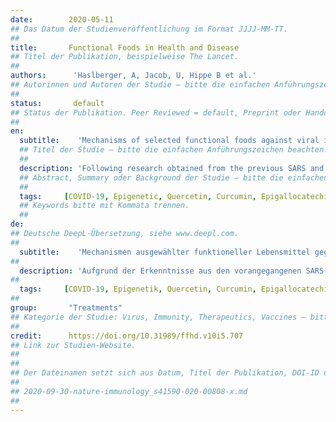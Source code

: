 ```yaml
---
date:        2020-05-11
## Das Datum der Studienveröffentlichung im Format JJJJ-MM-TT.
##
title:       Functional Foods in Health and Disease
## Titel der Publikation, beispielweise The Lancet.
##
authors:      'Haslberger, A, Jacob, U, Hippe B et al.'
## Autorinnen und Autoren der Studie – bitte die einfachen Anführungszeichen beachten!
##
status:       default
## Status der Publikation. Peer Reviewed = default, Preprint oder Handout (Thesenpapier)
##
en:
  subtitle:    'Mechanisms of selected functional foods against viral infections with a view on COVID-19: Mini review'
  ## Titel der Studie – bitte die einfachen Anführungszeichen beachten!
  ##
  description: 'Following research obtained from the previous SARS and MERS outbreaks, we’ve gained knowledge about the mechanisms of bioactive plant ingredients against the attachment and replication of COVID-19 as well as overshooting immune responses. This could be used for designing COVID-19 trials utilizing bioactive compounds. The receptors for SARS, ACE-2, and CD26 show associations with mechanisms that regulate human senescence. Several functional foods interact with the epigenetic regulation of viral infection and mechanisms of senescence. This review concentrates on the link between bioactive plant ingredients and their activities against mechanisms of viral infections.'
  ## Abstract, Summary oder Background der Studie – bitte die einfachen Anführungszeichen b
  ##
  tags:     [COVID-19, Epigenetic, Quercetin, Curcumin, Epigallocatechin gallate, Phloretin, Berberine]
  ## Keywords bitte mit Kommata trennen.
  ##
de: 
## Deutsche DeepL-Übersetzung, siehe www.deepl.com.
##
  subtitle:    'Mechanismen ausgewählter funktioneller Lebensmittel gegen virale Infektionen mit Blick auf COVID-19: Kurze Übersicht'
##
  description: 'Aufgrund der Erkenntnisse aus den vorangegangenen SARS- und MERS-Ausbrüchen haben wir Kenntnisse über die Mechanismen bioaktiver Pflanzeninhaltsstoffe gegen die Anheftung und Replikation von COVID-19 sowie gegen überschießende Immunantworten gewonnen. Dies könnte für die Planung von COVID-19-Versuchen mit bioaktiven Wirkstoffen genutzt werden. Die Rezeptoren für SARS, ACE-2 und CD26 zeigen Assoziationen mit Mechanismen, die die menschliche Seneszenz regulieren. Mehrere funktionelle Lebensmittel interagieren mit der epigenetischen Regulierung der Virusinfektion und den Mechanismen der Seneszenz. Diese Übersicht konzentriert sich auf die Verbindung zwischen bioaktiven Pflanzeninhaltsstoffen und ihren Aktivitäten gegen Mechanismen von Virusinfektionen.'
##
  tags:     [COVID-19, Epigenetik, Quercetin, Curcumin, Epigallocatechingallat, Phloretin, Berberin]
##
group:       "Treatments"
## Kategorie der Studie: Virus, Immunity, Therapeutics, Vaccines – bitte die Anführungszeichen beachten!
##
credit:      https://doi.org/10.31989/ffhd.v10i5.707
## Link zur Studien-Website.
##
##
## Der Dateinamen setzt sich aus Datum, Titel der Publikation, DOI-ID der Studie (nach dem letzten Slash) und der Dateiendung zusammen. Bitte den Unterstrich vor der DOI-ID beachten!
##
## 2020-09-30-nature-immunology_s41590-020-00808-x.md
##
---
```

<object data="{{ page.link }}" style='height:calc(100vh - 400px); width: 100%' type='application/pdf'></object>